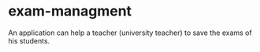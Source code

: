 # exam-managment
An application can help a teacher (university teacher) to save the exams of his students.
